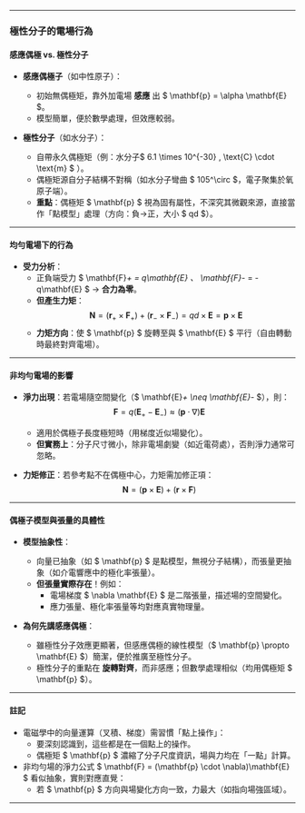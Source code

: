 
---

### **極性分子的電場行為**  
#### **感應偶極 vs. 極性分子**  
- **感應偶極子**（如中性原子）：  
  - 初始無偶極矩，靠外加電場 **感應** 出 $ \mathbf{p} = \alpha \mathbf{E} $。  
  - 模型簡單，便於數學處理，但效應較弱。  

- **極性分子**（如水分子）：  
  - 自帶永久偶極矩（例：水分子$ 6.1 \times 10^{-30} \, \text{C} \cdot \text{m} $ ）。  
  - 偶極矩源自分子結構不對稱（如水分子彎曲 $ 105^\circ $，電子聚集於氧原子端）。  
  - **重點**：偶極矩 $ \mathbf{p} $ 視為固有屬性，不深究其微觀來源，直接當作「點模型」處理（方向：負→正，大小 $ qd $）。  

---

#### **均勻電場下的行為**  
- **受力分析**：  
  - 正負端受力 $ \mathbf{F}_+ = q\mathbf{E} $、$ \mathbf{F}_- = -q\mathbf{E} $ → **合力為零**。  
  - **但產生力矩**：  
    $$
    \mathbf{N} = (\mathbf{r}_+ \times \mathbf{F}_+) + (\mathbf{r}_- \times \mathbf{F}_-) = qd \times \mathbf{E} = \mathbf{p} \times \mathbf{E}
    $$  
  - **力矩方向**：使 $ \mathbf{p} $ 旋轉至與 $ \mathbf{E} $ 平行（自由轉動時最終對齊電場）。  

---

#### **非均勻電場的影響**  
- **淨力出現**：若電場隨空間變化（$ \mathbf{E}_+ \neq \mathbf{E}_- $），則：  
  $$
  \mathbf{F} = q(\mathbf{E}_+ - \mathbf{E}_-) \approx (\mathbf{p} \cdot \nabla)\mathbf{E}
  $$  
  - 適用於偶極子長度極短時（用梯度近似場變化）。  
  - **但實務上**：分子尺寸微小，除非電場劇變（如近電荷處），否則淨力通常可忽略。  

- **力矩修正**：若參考點不在偶極中心，力矩需加修正項：  
  $$
  \mathbf{N} = (\mathbf{p} \times \mathbf{E}) + (\mathbf{r} \times \mathbf{F})
  $$  

---

#### **偶極子模型與張量的具體性**  
- **模型抽象性**：  
  - 向量已抽象（如 $ \mathbf{p} $ 是點模型，無視分子結構），而張量更抽象（如介電響應中的極化率張量）。  
  - **但張量實際存在**！例如：  
    - 電場梯度 $ \nabla \mathbf{E} $ 是二階張量，描述場的空間變化。  
    - 應力張量、極化率張量等均對應真實物理量。  

- **為何先講感應偶極**：  
  - 雖極性分子效應更顯著，但感應偶極的線性模型（$ \mathbf{p} \propto \mathbf{E} $）簡潔，便於推廣至極性分子。  
  - 極性分子的重點在 **旋轉對齊**，而非感應；但數學處理相似（均用偶極矩 $ \mathbf{p} $）。  

---

#### **註記**  
- 電磁學中的向量運算（叉積、梯度）需習慣「點上操作」：
  - 要深刻認識到，這些都是在一個點上的操作。
  - 偶極矩 $ \mathbf{p} $ 濃縮了分子尺度資訊，場與力均在「一點」計算。  
- 非均勻場的淨力公式 $ \mathbf{F} = (\mathbf{p} \cdot \nabla)\mathbf{E} $ 看似抽象，實則對應直覺：  
  - 若 $ \mathbf{p} $ 方向與場變化方向一致，力最大（如指向場強區域）。  

--- 












